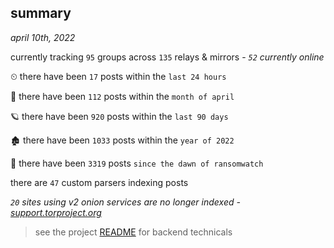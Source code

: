 
## summary
_april 10th, 2022_

currently tracking `95` groups across `135` relays & mirrors - _`52` currently online_

⏲ there have been `17` posts within the `last 24 hours`

🦈 there have been `112` posts within the `month of april`

🪐 there have been `920` posts within the `last 90 days`

🏚 there have been `1033` posts within the `year of 2022`

🦕 there have been `3319` posts `since the dawn of ransomwatch`

there are `47` custom parsers indexing posts

_`20` sites using v2 onion services are no longer indexed - [support.torproject.org](https://support.torproject.org/onionservices/v2-deprecation/)_

> see the project [README](https://github.com/thetanz/ransomwatch#ransomwatch--) for backend technicals
